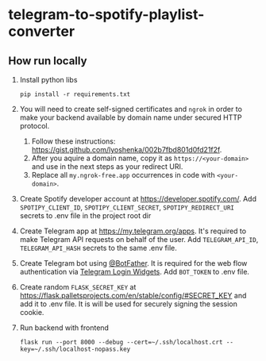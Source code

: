 # telegram-to-spotify-playlist-converter

## How run locally

1. Install python libs
   ```
   pip install -r requirements.txt
   ```

2. You will need to create self-signed certificates and `ngrok` in order to make your backend available by domain name under secured HTTP protocol.
   1. Follow these instructions: https://gist.github.com/lyoshenka/002b7fbd801d0fd21f2f.
   2. After you aquire a domain name, copy it as `https://<your-domain>` and use in the next steps as your redirect URI.
   3. Replace all `my.ngrok-free.app` occurrences in code with `<your-domain>`.

3. Create Spotify developer account at https://developer.spotify.com/. Add `SPOTIPY_CLIENT_ID`, `SPOTIPY_CLIENT_SECRET`, `SPOTIPY_REDIRECT_URI` secrets to .env file in the project root dir

4. Create Telegram app at https://my.telegram.org/apps. It's required to make Telegram API requests on behalf of the user. Add `TELEGRAM_API_ID`, `TELEGRAM_API_HASH` secrets to the same .env file.

5. Create Telegram bot using [@BotFather](https://t.me/botfather). It is required for the web flow authentication via [Telegram Login Widgets](https://core.telegram.org/widgets/login). Add `BOT_TOKEN` to .env file.

6. Create random `FLASK_SECRET_KEY` at https://flask.palletsprojects.com/en/stable/config/#SECRET_KEY and add it to .env file. It is will be used for securely signing the session cookie.
   
7. Run backend with frontend
   ```
   flask run --port 8000 --debug --cert=~/.ssh/localhost.crt --key=~/.ssh/localhost-nopass.key
   ```

